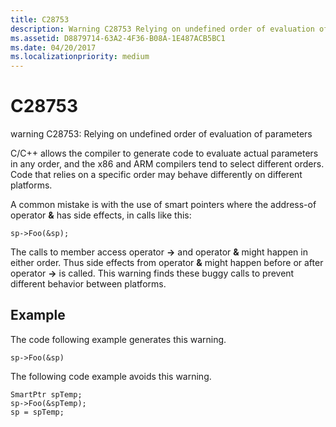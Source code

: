 ```yaml
---
title: C28753
description: Warning C28753 Relying on undefined order of evaluation of parameters.
ms.assetid: D8879714-63A2-4F36-B08A-1E487ACB5BC1
ms.date: 04/20/2017
ms.localizationpriority: medium
---
```


# C28753


warning C28753: Relying on undefined order of evaluation of parameters

C/C++ allows the compiler to generate code to evaluate actual parameters in any order, and the x86 and ARM compilers tend to select different orders. Code that relies on a specific order may behave differently on different platforms.

A common mistake is with the use of smart pointers where the address-of operator **&** has side effects, in calls like this:

```ManagedCPlusPlus
sp->Foo(&sp);
```

The calls to member access operator **-&gt;** and operator **&** might happen in either order. Thus side effects from operator **&** might happen before or after operator **-&gt;** is called. This warning finds these buggy calls to prevent different behavior between platforms.

## <span id="Example"></span><span id="example"></span><span id="EXAMPLE"></span>Example


The code following example generates this warning.

```ManagedCPlusPlus
sp->Foo(&sp)
```

The following code example avoids this warning.

```ManagedCPlusPlus
SmartPtr spTemp;
sp->Foo(&spTemp);
sp = spTemp;
```

 

 





